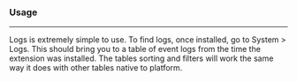 ### Usage

----------

Logs is extremely simple to use.  To find logs, once installed, go to System > Logs. This should bring you to a table of event logs from the time the extension was installed.  The tables sorting and filters will work the same way it does with other tables native to platform.
